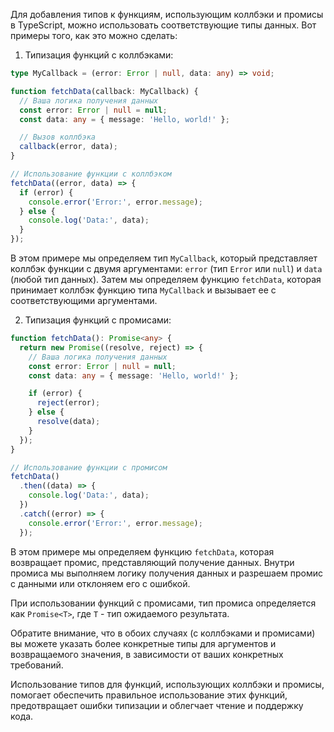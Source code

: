 Для добавления типов к функциям, использующим коллбэки и промисы в TypeScript, можно использовать соответствующие типы данных. Вот примеры того, как это можно сделать:

1. Типизация функций с коллбэками:
```typescript
type MyCallback = (error: Error | null, data: any) => void;

function fetchData(callback: MyCallback) {
  // Ваша логика получения данных
  const error: Error | null = null;
  const data: any = { message: 'Hello, world!' };

  // Вызов коллбэка
  callback(error, data);
}

// Использование функции с коллбэком
fetchData((error, data) => {
  if (error) {
    console.error('Error:', error.message);
  } else {
    console.log('Data:', data);
  }
});
```
В этом примере мы определяем тип `MyCallback`, который представляет коллбэк функции с двумя аргументами: `error` (тип `Error` или `null`) и `data` (любой тип данных). Затем мы определяем функцию `fetchData`, которая принимает коллбэк функцию типа `MyCallback` и вызывает ее с соответствующими аргументами.

2. Типизация функций с промисами:
```typescript
function fetchData(): Promise<any> {
  return new Promise((resolve, reject) => {
    // Ваша логика получения данных
    const error: Error | null = null;
    const data: any = { message: 'Hello, world!' };

    if (error) {
      reject(error);
    } else {
      resolve(data);
    }
  });
}

// Использование функции с промисом
fetchData()
  .then((data) => {
    console.log('Data:', data);
  })
  .catch((error) => {
    console.error('Error:', error.message);
  });
```
В этом примере мы определяем функцию `fetchData`, которая возвращает промис, представляющий получение данных. Внутри промиса мы выполняем логику получения данных и разрешаем промис с данными или отклоняем его с ошибкой.

При использовании функций с промисами, тип промиса определяется как `Promise<T>`, где `T` - тип ожидаемого результата.

Обратите внимание, что в обоих случаях (с коллбэками и промисами) вы можете указать более конкретные типы для аргументов и возвращаемого значения, в зависимости от ваших конкретных требований.

Использование типов для функций, использующих коллбэки и промисы, помогает обеспечить правильное использование этих функций, предотвращает ошибки типизации и облегчает чтение и поддержку кода.